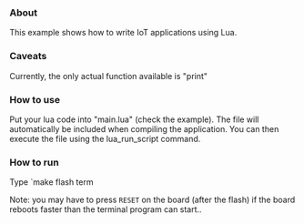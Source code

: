 ### About

This example shows how to write IoT applications using Lua.

### Caveats

Currently, the only actual function available is "print"

### How to use

Put your lua code into "main.lua" (check the example). The file will
automatically be included when compiling the application. You can then execute the
file using the lua_run_script command.

### How to run

Type `make flash term

Note: you may have to press `RESET` on the board (after the flash) if the board
reboots faster than the terminal program can start..
